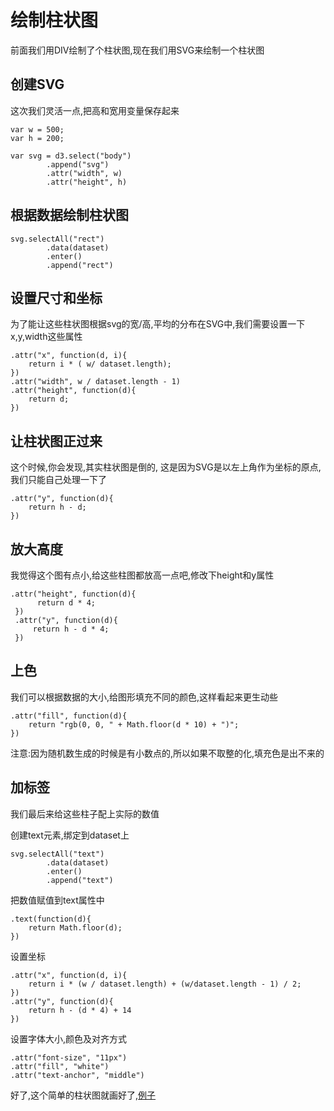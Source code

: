 # 绘制柱状图
  前面我们用DIV绘制了个柱状图,现在我们用SVG来绘制一个柱状图

## 创建SVG
  这次我们灵活一点,把高和宽用变量保存起来

    var w = 500;
    var h = 200;

    var svg = d3.select("body")
            .append("svg")
            .attr("width", w)
            .attr("height", h)

## 根据数据绘制柱状图

    svg.selectAll("rect")
            .data(dataset)
            .enter()
            .append("rect")

## 设置尺寸和坐标
  为了能让这些柱状图根据svg的宽/高,平均的分布在SVG中,我们需要设置一下x,y,width这些属性

    .attr("x", function(d, i){
        return i * ( w/ dataset.length);
    })
    .attr("width", w / dataset.length - 1)
    .attr("height", function(d){
        return d;
    })

## 让柱状图正过来
  这个时候,你会发现,其实柱状图是倒的, 这是因为SVG是以左上角作为坐标的原点,我们只能自己处理一下了

    .attr("y", function(d){
        return h - d;
    })

## 放大高度
  我觉得这个图有点小,给这些柱图都放高一点吧,修改下height和y属性

    .attr("height", function(d){
          return d * 4;
     })
     .attr("y", function(d){
         return h - d * 4;
     })


## 上色
  我们可以根据数据的大小,给图形填充不同的颜色,这样看起来更生动些

    .attr("fill", function(d){
        return "rgb(0, 0, " + Math.floor(d * 10) + ")";
    })
  注意:因为随机数生成的时候是有小数点的,所以如果不取整的化,填充色是出不来的

## 加标签
  我们最后来给这些柱子配上实际的数值

  创建text元素,绑定到dataset上

    svg.selectAll("text")
            .data(dataset)
            .enter()
            .append("text")
  把数值赋值到text属性中

    .text(function(d){
        return Math.floor(d);
    })
  设置坐标

    .attr("x", function(d, i){
        return i * (w / dataset.length) + (w/dataset.length - 1) / 2;
    })
    .attr("y", function(d){
        return h - (d * 4) + 14
    })
  设置字体大小,颜色及对齐方式

    .attr("font-size", "11px")
    .attr("fill", "white")
    .attr("text-anchor", "middle")

  好了,这个简单的柱状图就画好了,[例子](exapmle1.html)

